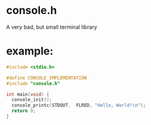 # console.h
A very bad, but small terminal library

# example:
```c
#include <stdio.h>

#define CONSOLE_IMPLEMENTATION
#include "console.h"

int main(void) {
  console_init();
  console_printc(STDOUT,  FLRED, "Hello, World!\n");
  return 0;
}
  ```
